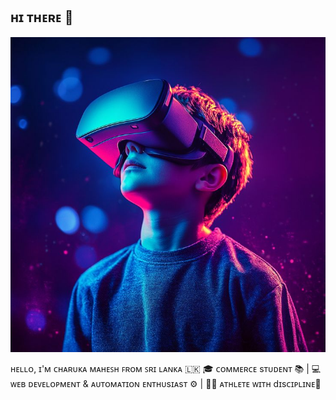 ## ʜɪ ᴛʜᴇʀᴇ 👋

<img src="img/AI picture - virtual reality_.jpeg">

<p>ʜᴇʟʟᴏ, ɪ'ᴍ ᴄʜᴀʀᴜᴋᴀ ᴍᴀʜᴇꜱʜ ꜰʀᴏᴍ ꜱʀɪ ʟᴀɴᴋᴀ 🇱🇰 🎓 ᴄᴏᴍᴍᴇʀᴄᴇ sᴛᴜᴅᴇɴᴛ 📚 | 💻 ᴡᴇʙ ᴅᴇᴠᴇʟᴏᴘᴍᴇɴᴛ & ᴀᴜᴛᴏᴍᴀᴛɪᴏɴ ᴇɴᴛʜᴜsɪᴀsᴛ ⚙️ | 🏃‍♂️ ᴀᴛʜʟᴇᴛᴇ ᴡɪᴛʜ dɪsᴄɪᴘʟɪɴᴇ🧠</p>

<!--
**CharukaMahesh/CharukaMahesh** is a ✨ _special_ ✨ repository because its `README.md` (this file) appears on your GitHub profile.

Here are some ideas to get you started:

- 🔭 I’m currently working on ...
- 🌱 I’m currently learning ...
- 👯 I’m looking to collaborate on ...
- 🤔 I’m looking for help with ...
- 💬 Ask me about ...
- 📫 How to reach me: ...
- 😄 Pronouns: ...
- ⚡ Fun fact: ...
-->
